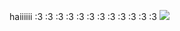 haiiiiii :3 :3 :3 :3 :3 :3 :3 :3 :3 :3 :3 :3
![](https://autism.crd.co/assets/images/gallery02/6d04d3ad_original.gif)
